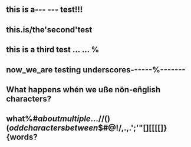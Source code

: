 ## this is a--- --- test!!!

## this.is/the'second'test

## this is a third test ... ... %

## now_we_are testing underscores------%-------

## What happens whén we uße nön-eñglish characters?

## what%#$about multiple...//()(odd characters between$$#@!/,.,.';'"[][[[[]}{words?
